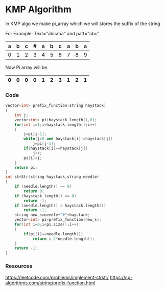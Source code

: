 # KMP Algorithm


In KMP algo we make pi_array which we will stores the suffix of the string

For Example:
Text="abcaba" and patt="abc"

| a | b | c | #  | a  |b | c  | a  | b | a |
|---|---|---|---|---|---|---|---|---|---|
|  0 | 1  | 2  | 3  |4  | 5 | 6 | 7 |8  | 9 |

Now Pi array will be

|  0 | 0  | 0  | 0  | 1  | 2  | 3  | 1  | 2  | 1  |
|---|---|---|---|---|---|---|---|---|---|


### Code

```C++
vector<int> prefix_function(string haystack)
{
    int j;
    vector<int> pi(haystack.length(),0);
    for(int i=1;i<haystack.length();i++)
    {
        j=pi[i-1];
        while(j>0 and haystack[i]!=haystack[j])
            j=pi[j-1];
        if(haystack[i]==haystack[j])
            j++;
        pi[i]=j;
    }
    return pi;
}    
int strStr(string haystack,string needle)
{
    if (needle.length() == 0)
        return 0;
    if (haystack.length() == 0)
        return -1;
    if (needle.length() > haystack.length())
        return -1;
    string new_s=needle+"#"+haystack;
    vector<int> pi=prefix_function(new_s);
    for(int i=0;i<pi.size();i++)
    {
        if(pi[i]==needle.length())
            return i-2*needle.length();
    }
    return -1;
}
```

### Resources

https://leetcode.com/problems/implement-strstr/
https://cp-algorithms.com/string/prefix-function.html